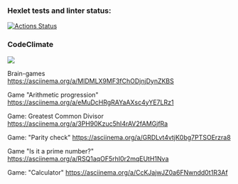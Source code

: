 ### Hexlet tests and linter status:
[![Actions Status](https://github.com/7dney/python-project-49/workflows/hexlet-check/badge.svg)](https://github.com/7dney/python-project-49/actions)

### CodeClimate
<a href="https://codeclimate.com/github/7dney/python-project-49/maintainability"><img src="https://api.codeclimate.com/v1/badges/0f51acff07fe4b944f00/maintainability" /></a>

Brain-games      
https://asciinema.org/a/MlDMLX9MF3fChODjnjDynZKBS


Game "Arithmetic progression" 
https://asciinema.org/a/eMuDcHRgRAYaAXsc4yYE7LRz1


Game: Greatest Common Divisor
https://asciinema.org/a/3PH90Kzuc5hI4rAV2fAMGjfRa


Game: "Parity check" 
https://asciinema.org/a/GRDLvt4vtjK0bg7PTSOErzra8


Game "Is it a prime number?"
https://asciinema.org/a/RSQ1aqOF5rhI0r2mqEUtH1Nva


Game: "Calculator"
https://asciinema.org/a/CcKJajwJZ0a6FNwndd0t1R3Af